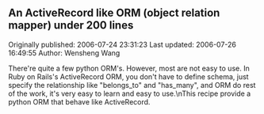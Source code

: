 ## An ActiveRecord like ORM (object relation mapper) under 200 lines 
Originally published: 2006-07-24 23:31:23 
Last updated: 2006-07-26 16:49:55 
Author: Wensheng Wang 
 
There're quite a few python ORM's. However, most are not easy to use.  In Ruby on Rails's ActiveRecord ORM, you don't have to define schema, just specify the relationship like "belongs_to" and "has_many", and ORM do rest of the work, it's very easy to learn and easy to use.\nThis recipe provide a python ORM that behave like ActiveRecord.